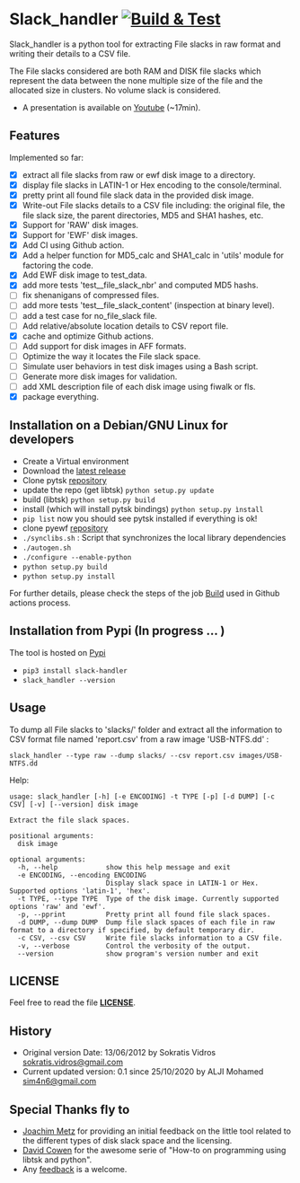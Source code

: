 Slack_handler [![Build & Test](https://github.com/Sim4n6/Slack_handler/actions/workflows/build-n-test.yml/badge.svg)](https://github.com/Sim4n6/Slack_handler/actions/workflows/build-n-test.yml)
=============

Slack_handler is a python tool for extracting File slacks in raw format and writing their details to a CSV file. 

The File slacks considered are both RAM and DISK file slacks which represent the data between the none multiple size of the file and the allocated size in clusters. No volume slack is considered.

 - A presentation is available on [Youtube](https://www.youtube.com/watch?v=NRSIjeiStxE) (~17min).

## Features

Implemented so far:
- [x] extract all file slacks from raw or ewf disk image to a directory.
- [x] display file slacks in LATIN-1 or Hex encoding to the console/terminal.
- [x] pretty print all found file slack data in the provided disk image.
- [x] Write-out File slacks details to a CSV file including: the original file, the file slack size, the parent directories, MD5 and SHA1 hashes, etc.
- [x] Support for 'RAW' disk images. 
- [x] Support for 'EWF' disk images. 
- [x] Add CI using Github action. 
- [x] Add a helper function for MD5_calc and SHA1_calc in 'utils' module for factoring the code.
- [x] Add EWF disk image to test_data.
- [x] add more tests 'test__file_slack_nbr' and computed MD5 hashs.
- [ ] fix shenanigans of compressed files.
- [ ] add more tests 'test__file_slack_content' (inspection at binary level).
- [ ] add a test case for no_file_slack file.
- [ ] Add relative/absolute location details to CSV report file.
- [x] cache and optimize Github actions.
- [ ] Add support for disk images in AFF formats.
- [ ] Optimize the way it locates the File slack space.
- [ ] Simulate user behaviors in test disk images using a Bash script.
- [ ] Generate more disk images for validation.
- [ ] add XML description file of each disk image using fiwalk or fls.
- [x] package everything.

## Installation on a Debian/GNU Linux for developers

- Create a Virtual environment
- Download the [latest release](https://github.com/Sim4n6/Slack_handler/releases/latest) 
- Clone pytsk [repository](https://github.com/py4n6/pytsk)
- update the repo (get libtsk) ``python setup.py update``
- build (libtsk) ``python setup.py build`` 
- install (which will install pytsk bindings) ``python setup.py ìnstall``
- ``pip list`` now you should see pytsk installed if everything is ok! 
- clone pyewf [repository](https://github.com/libyal/libewf) 
- ``./synclibs.sh`` : Script that synchronizes the local library dependencies
- ``./autogen.sh`` 
- ``./configure --enable-python``
- ``python setup.py build``
- ``python setup.py install`` 

For further details, please check the steps of the job [Build](https://github.com/Sim4n6/Slack_handler/actions) used in Github actions process.

## Installation from Pypi (In progress ... )


The tool is hosted on [Pypi](https://pypi.org/project/slack-handler/)
 - `pip3 install slack-handler`
 - `slack_handler --version`

## Usage

To dump all File slacks to 'slacks/' folder and extract all the information to CSV format file named 'report.csv' from a raw image 'USB-NTFS.dd' :

```slack_handler --type raw --dump slacks/ --csv report.csv images/USB-NTFS.dd```

Help: 

```
usage: slack_handler [-h] [-e ENCODING] -t TYPE [-p] [-d DUMP] [-c CSV] [-v] [--version] disk image

Extract the file slack spaces.

positional arguments:
  disk image

optional arguments:
  -h, --help            show this help message and exit
  -e ENCODING, --encoding ENCODING
                        Display slack space in LATIN-1 or Hex. Supported options 'latin-1', 'hex'.
  -t TYPE, --type TYPE  Type of the disk image. Currently supported options 'raw' and 'ewf'.
  -p, --pprint          Pretty print all found file slack spaces.
  -d DUMP, --dump DUMP  Dump file slack spaces of each file in raw format to a directory if specified, by default temporary dir.
  -c CSV, --csv CSV     Write file slacks information to a CSV file.
  -v, --verbose         Control the verbosity of the output.
  --version             show program's version number and exit
```

## LICENSE

Feel free to read the file **[LICENSE](https://github.com/Sim4n6/Slack_handler/blob/master/LICENSE)**.

## History

- Original version Date: 13/06/2012 by Sokratis Vidros <sokratis.vidros@gmail.com>
- Current updated version: 0.1 since 25/10/2020 by ALJI Mohamed <sim4n6@gmail.com>

## Special Thanks fly to 

- [Joachim Metz](https://twitter.com/joachimmetz) for providing an initial feedback on the little tool related to the different types of disk slack space and the licensing.
- [David Cowen](https://www.hecfblog.com/2015/02/automating-dfir-how-to-series-on.html) for the awesome serie of "How-to on programming using libtsk and python".
- Any [feedback](https://github.com/Sim4n6/Slack_handler/issues) is a welcome.
